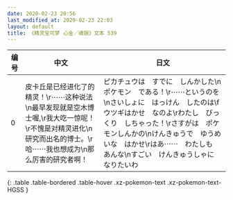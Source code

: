 ```yaml
---
date: 2020-02-23 20:56
last_modified_at: 2020-02-23 22:03
layout: default
title: 《精灵宝可梦 心金／魂银》文本 539
---
```

| 编号 | 中文 | 日文 |
| ---- | ---- | ---- |
| 0 | 皮卡丘是已经进化了的精灵！\r⋯⋯这种说法\n最早发现就是空木博士喔,\r我大吃一惊呢！\r不愧是对精灵进化\n研究而出名的博士。\r哈⋯⋯我也想成为\n那么厉害的研究者啊！ | ピカチュウは　すでに　しんかした\nポケモン　である！\r⋯⋯というのを\nさいしょに　はっけん　したのは\fウツギはかせ　なのよ\rわたし　びっくり　しちゃった！\rさすがは　ポケモンしんかの\nけんきゅうで　ゆうめいな　はかせ\rはあ⋯⋯　わたしも　あんな\nすごい　けんきゅうしゃに　なりたいわ |
{: .table .table-bordered .table-hover .xz-pokemon-text .xz-pokemon-text-HGSS }